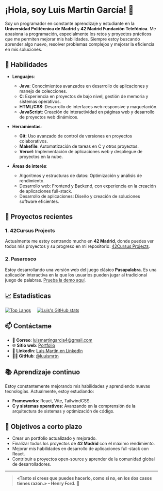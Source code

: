 # ¡Hola, soy Luis Martín García! 👋

Soy un programador en constante aprendizaje y estudiante en la **Universidad Politécnica de Madrid** y **42 Madrid Fundación Telefónica**. Me apasiona la programación, especialmente los retos y proyectos prácticos que me permiten mejorar mis habilidades. Siempre estoy buscando aprender algo nuevo, resolver problemas complejos y mejorar la eficiencia en mis soluciones.

## 🔧 Habilidades

- **Lenguajes**:
  - **Java**: Conocimientos avanzados en desarrollo de aplicaciones y manejo de colecciones.
  - **C**: Experiencia en proyectos de bajo nivel, gestión de memoria y sistemas operativos.
  - **HTML/CSS**: Desarrollo de interfaces web responsive y maquetación.
  - **JavaScript**: Creación de interactividad en páginas web y desarrollo de proyectos web dinámicos.
  
- **Herramientas**:
  - **Git**: Uso avanzado de control de versiones en proyectos colaborativos.
  - **Makefile**: Automatización de tareas en C y otros proyectos.
  - **Vercel**: Implementación de aplicaciones web y despliegue de proyectos en la nube.

- **Áreas de interés**:
  - Algoritmos y estructuras de datos: Optimización y análisis de rendimiento.
  - Desarrollo web: Frontend y Backend, con experiencia en la creación de aplicaciones full-stack.
  - Desarrollo de aplicaciones: Diseño y creación de soluciones software eficientes.

## 🚀 Proyectos recientes

### 1. **42Cursus Projects**  
Actualmente me estoy centrando mucho en **42 Madrid**, donde puedes ver todos mis proyectos y su progreso en mi repositorio: [42Cursus Projects](https://github.com/luuismrtn/42Cursus).

### 2. **Pasarosco**  
Estoy desarrollando una versión web del juego clásico **Pasapalabra**. Es una aplicación interactiva en la que los usuarios pueden jugar al tradicional juego de palabras. [Prueba la demo aquí](https://pasapalabra-pro.vercel.app/home).

## 📈 Estadísticas

[![Top Langs](https://github-readme-stats.vercel.app/api/top-langs/?username=luuismrtn&layout=compact&theme=github_dark&locale=es)](https://github.com/luuismrtn) &nbsp;&nbsp;&nbsp; [![Luis's GitHub stats](https://github-readme-stats.vercel.app/api?username=luuismrtn&show_icons=true&hide_title=true&theme=github_dark&locale=es)](https://github.com/luuismrtn)




## 📫 Contáctame

- 📧 **Correo**: [luismartingarcia4@gmail.com](mailto:luismartingarcia4@gmail.com)
- 🌐 **Sitio web**: [Portfolio](https://luuismrtn.github.io/Portfolio-de-Luis/)
- 💼 **LinkedIn**: [Luis Martín en LinkedIn](https://www.linkedin.com/in/luis-mart%C3%ADn-garc%C3%ADa-129450272/)
- 🧑‍💻 **GitHub**: [@luuismrtn](https://github.com/luuismrtn)

## 📚 Aprendizaje continuo

Estoy constantemente mejorando mis habilidades y aprendiendo nuevas tecnologías. Actualmente, estoy estudiando:
- **Frameworks**: React, Vite, TailwindCSS.
- **C y sistemas operativos**: Avanzando en la comprensión de la arquitectura de sistemas y optimización de código.

## 🎯 Objetivos a corto plazo

- Crear un portfolio actualizado y mejorado.
- Finalizar todos los proyectos de **42 Madrid** con el máximo rendimiento.
- Mejorar mis habilidades en desarrollo de aplicaciones full-stack con React.
- Contribuir a proyectos open-source y aprender de la comunidad global de desarrolladores.

---

> **«Tanto si crees que puedes hacerlo, como si no, en los dos casos tienes razón.» – Henry Ford.** 🚀
